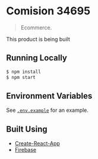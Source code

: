 # Comision 34695

> Ecommerce.

This product is being built

## Running Locally

```bash
$ npm install
$ npm start
```

## Environment Variables

See [`.env.example`](https://github.com/szuviria/zuvcommerce/blob/main/.env.example) for an example.

## Built Using

- [Create-React-App](https://create-react-app.dev/)
- [Firebase](https://firebase.com)

